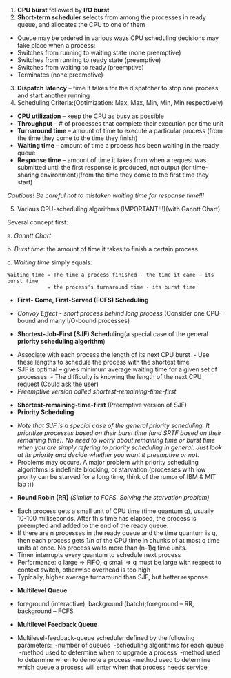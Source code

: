 1. **CPU burst** followed by **I/O burst**
2. **Short-term scheduler** selects from among the processes in ready queue, and allocates the CPU to one of them
* Queue may be ordered in various ways
CPU scheduling decisions may take place when a process:
* Switches from running to waiting state (none preemptive)
* Switches from running to ready state (preemptive)
* Switches from waiting to ready (preemptive)
* Terminates (none preemptive)
3. **Dispatch latency** – time it takes for the dispatcher to stop one process and start another running
4. Scheduling Criteria:(Optimization: Max, Max, Min, Min, Min respectively)
* **CPU utilization** – keep the CPU as busy as possible
* **Throughput** – # of processes that complete their execution per time unit
* **Turnaround time** – amount of time to execute a particular process (from the time they come to the time they finish)
* **Waiting time** – amount of time a process has been waiting in the ready queue 
* **Response time** – amount of time it takes from when a request was submitted until the first response is produced, not output (for time-sharing environment)(from the time they come to the first time they start)

*Cautious! Be careful not to mistaken waiting time for response time!!!*

5. Various CPU-scheduling algorithms (IMPORTANT!!!)(with Ganntt Chart)

Several concept first:

a. *Ganntt Chart*

b. *Burst time*: the amount of time it takes to finish a certain process

c. *Waiting time* simply equals: 

```
Waiting time = The time a process finished - the time it came - its burst time  
             = the process's turnaround time - its burst time
```

* **First- Come, First-Served (FCFS) Scheduling**
- *Convoy Effect - short process behind long process* (Consider one CPU-bound and many I/O-bound processes)
* **Shortest-Job-First (SJF) Scheduling**(a special case of the general **priority scheduling algorithm**)
- Associate with each process the length of its next CPU burst
  - Use these lengths to schedule the process with the shortest time
- SJF is optimal – gives minimum average waiting time for a given set of processes
  - The difficulty is knowing the length of the next CPU request (Could ask the user)
- *Preemptive version called shortest-remaining-time-first*
* **Shortest-remaining-time-first** (Preemptive version of SJF)
* **Priority Scheduling**
- *Note that SJF is a special case of the general priority scheduling. It prioritize processes based on their burst time (and SRTF based on their remaining time). No need to worry about remaining time or burst time when you are simply refering to priority scheduling in general. Just look at its priority and decide whether you want it preemptive or not.*
- Problems may occure. A major problem with priority scheduling algorithms is indefinite blocking, or starvation.(processes with low prority can be starved for a long time, think of the rumor of IBM & MIT lab :))
* **Round Robin (RR)** *(Similar to FCFS. Solving the starvation problem)*
- Each process gets a small unit of CPU time (time quantum q), usually 10-100 milliseconds. After this time has elapsed, the process is preempted and added to the end of the ready queue.
- If there are n processes in the ready queue and the time quantum is q, then each process gets 1/n of the CPU time in chunks of at most q time units at once. No process waits more than (n-1)q time units.
- Timer interrupts every quantum to schedule next process
- Performance: q large ⇒ FIFO; q small ⇒ q must be large with respect to context switch, otherwise overhead is too high
- Typically, higher average turnaround than SJF, but better response
* **Multilevel Queue**
- foreground (interactive), background (batch);foreground – RR, background – FCFS
* **Multilevel Feedback Queue**
- Multilevel-feedback-queue scheduler defined by the following parameters:
  -number of queues
  -scheduling algorithms for each queue
  -method used to determine when to upgrade a process
  -method used to determine when to demote a process
  -method used to determine which queue a process will enter when that process needs service

